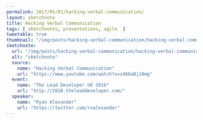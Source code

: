 ```yaml
---
permalink: 2017/05/01/hacking-verbal-communication/
layout: sketchnote
title: Hacking Verbal Communication
tags: [ sketchnotes, presentations, agile  ]
tweetable: true
thumbnail: "/img/posts/hacking-verbal-communication/hacking-verbal-communication.webp"
sketchnote:
  url: "/img/posts/hacking-verbal-communication/hacking-verbal-communication.webp"
  alt: "sketchnote"
  source:
    name: "Hacking Verbal Communication"
    url: "https://www.youtube.com/watch?v=z4K6aBj28mg"
  event:
    name: "The Lead Developer UK 2016"
    url: "http://2016.theleaddeveloper.com/"
  speaker:
    name: "Ryan Alexander"
    url: "https://twitter.com/rnalexander"
---
```

